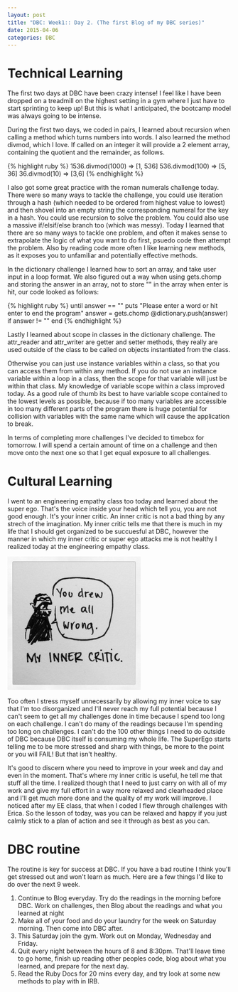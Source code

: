 ```yaml
---
layout: post
title: "DBC: Week1:: Day 2. (The first Blog of my DBC series)"
date: 2015-04-06
categories: DBC
---
```


<h1> Technical Learning </h1>

The first two days at DBC have been crazy intense! I feel like I have been dropped on a treadmill on the highest setting in a gym where I just have to start sprinting to keep up! But this is what I anticipated, the bootcamp model was always going to be intense.

During the first two days, we coded in pairs, I learned about recursion when calling a method which turns numbers into words. I also learned the method divmod, which I love. If called on an integer it will provide a 2 element array, containing the quotient and the remainder, as follows.

{% highlight ruby %}
1536.divmod(1000) => [1, 536]
536.divmod(100) => [5, 36]
36.divmod(10) => [3,6]
{% endhighlight %}

I also got some great practice with the roman numerals challenge today. There were so many ways to tackle the challenge, you could use iteration through a hash (which needed to be ordered from highest value to lowest) and then shovel into an empty string the corresponding numeral for the key in a hash. You could use recursion to solve the problem. You could also use a massive if/elsif/else branch too (which was messy). Today I learned that there are so many ways to tackle one problem, and often it makes sense to extrapolate the logic of what you want to do first, psuedo code then attempt the problem. Also by reading code more often I like learning new methods, as it exposes you to unfamiliar and potentially effective methods.

In the dictionary challenge I learned how to sort an array, and take user input in a loop format. We also figured out a way when using gets.chomp and storing the answer in an array, not to store "" in the array when enter is hit, our code looked as follows:



{% highlight ruby %}
until answer == ""
      puts "Please enter a word or hit enter to end the program"
      answer = gets.chomp
      @dictionary.push(answer) if answer != ""
    end
{% endhighlight %}


Lastly I learned about scope in classes in the dictionary challenge. The attr_reader and attr_writer are getter and setter methods, they really are used outside of the class to be called on objects instantiated from the class.

Otherwise you can just use instance variables within a class, so that you can access them from within any method. If you do not use an instance variable within a loop in a class, then the scope for that variable will just be within that class. My knowledge of variable scope within a class improved today. As a good rule of thumb its best to have variable scope contained to the lowest levels as possible, because if too many variables are accessible in too many different parts of the program there is huge potential for collision with variables with the same name which will cause the application to break.

In terms of completing more challenges I've decided to timebox for tomorrow. I will spend a certain amount of time on a challenge and then move onto the next one so that I get equal exposure to all challenges.



<h1> Cultural Learning </h1>

I went to an engineering empathy class too today and learned about the super ego. That's the voice inside your head which tell you, you are not good enough. It's your inner critic. An inner critic is not a bad thing by any strech of the imagination. My inner critic tells me that there is much in my life that I should get organized to be succuesful at DBC, however the manner in which my inner critic or super ego attacks me is not healthy I realized today at the engineering empathy class.

<img src="/imgs/inner-critic.jpg" alt="inner critic">

Too often I stress myself unnecessarily by allowing my inner voice to say that I'm too disorganized and I'll never reach my full potential because I can't seem to get all my challenges done in time because I spend too long on each challenge. I can't do many of the readings because I'm spending too long on challenges. I can't do the 100 other things I need to do outside of DBC because DBC itself is consuming my whole life. The SuperEgo starts telling me to be more stressed and sharp with things, be more to the point or you will FAIL! But that isn't healthy.

It's good to discern where you need to improve in your week and day and even in the moment. That's where my inner critic is useful, he tell me that stuff all the time. I realized though that I need to just carry on with all of my work and give my full effort in a way more relaxed and clearheaded place and I'll get much more done and the quality of my work will improve. I noticed after my EE class, that when I coded I flew through challenges with Erica. So the lesson of today, was you can be relaxed and happy if you just calmly stick to a plan of action and see it through as best as you can.

<h1> DBC routine </h1>
The routine is key for success at DBC. If you have a bad routine I think you'll get stressed out and won't learn as much. Here are a few things I'd like to do over the next 9 week.

<ol>
  <li>Continue to Blog everyday. Try do the readings in the morning before DBC. Work on challenges, then Blog about the readings and what you learned at night </li>
  <li> Make all of your food and do your laundry for the week on Saturday morning. Then come into DBC after.</li>
  <li>This Saturday join the gym. Work out on Monday, Wednesday and Friday.</li>
  <li> Quit every night between the hours of 8 and 8:30pm. That'll leave time to go home, finish up reading other peoples code, blog about what you learned, and prepare for the next day.</li>
  <li> Read the Ruby Docs for 20 mins every day, and try look at some new methods to play with in IRB.</li>
</ol>